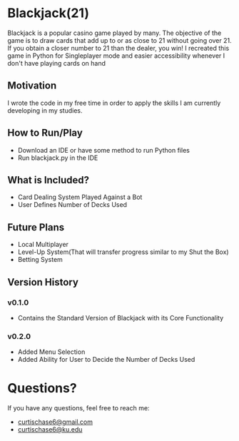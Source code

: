 # Blackjack(21)
Blackjack is a popular casino game played by many.
The objective of the game is to draw cards that add up to or as close to 21 without going over 21.
If you obtain a closer number to 21 than the dealer, you win!
I recreated this game in Python for Singleplayer mode and easier accessibility whenever I don't have playing cards on hand

## Motivation
I wrote the code in my free time in order to apply the skills I am currently developing in my studies.

## How to Run/Play
- Download an IDE or have some method to run Python files
- Run blackjack.py in the IDE

## What is Included?
- Card Dealing System Played Against a Bot
- User Defines Number of Decks Used

## Future Plans
- Local Multiplayer
- Level-Up System(That will transfer progress similar to my Shut the Box)
- Betting System

## Version History

### v0.1.0
- Contains the Standard Version of Blackjack with its Core Functionality

### v0.2.0
- Added Menu Selection
- Added Ability for User to Decide the Number of Decks Used

# Questions?
If you have any questions, feel free to reach me:
- curtischase6@gmail.com
- curtischase6@ku.edu
